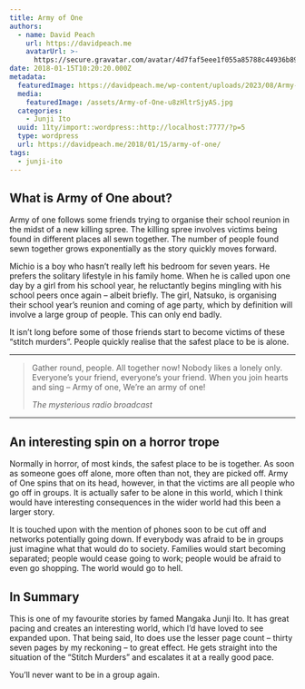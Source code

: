 ```yaml
---
title: Army of One
authors:
  - name: David Peach
    url: https://davidpeach.me
    avatarUrl: >-
      https://secure.gravatar.com/avatar/4d7faf5eee1f055a85788c44936b8995eaab6dfb004e7854ec747ccb272e91ee?s=96&d=mm&r=g
date: 2018-01-15T10:20:20.000Z
metadata:
  featuredImage: https://davidpeach.me/wp-content/uploads/2023/08/Army-of-One.jpg
  media:
    featuredImage: /assets/Army-of-One-u8zHltrSjyAS.jpg
  categories:
    - Junji Ito
  uuid: 11ty/import::wordpress::http://localhost:7777/?p=5
  type: wordpress
  url: https://davidpeach.me/2018/01/15/army-of-one/
tags:
  - junji-ito
---
```

## What is Army of One about?

Army of one follows some friends trying to organise their school reunion in the midst of a new killing spree. The killing spree involves victims being found in different places all sewn together. The number of people found sewn together grows exponentially as the story quickly moves forward.

Michio is a boy who hasn’t really left his bedroom for seven years. He prefers the solitary lifestyle in his family home. When he is called upon one day by a girl from his school year, he reluctantly begins mingling with his school peers once again – albeit briefly. The girl, Natsuko, is organising their school year’s reunion and coming of age party, which by definition will involve a large group of people. This can only end badly.

It isn’t long before some of those friends start to become victims of these “stitch murders”. People quickly realise that the safest place to be is alone.

* * *

> Gather round, people. All together now! Nobody likes a lonely only. Everyone’s your friend, everyone’s your friend. When you join hearts and sing – Army of one, We’re an army of one!
> 
> <cite>The mysterious radio broadcast</cite>

* * *

## An interesting spin on a horror trope

Normally in horror, of most kinds, the safest place to be is together. As soon as someone goes off alone, more often than not, they are picked off. Army of One spins that on its head, however, in that the victims are all people who go off in groups. It is actually safer to be alone in this world, which I think would have interesting consequences in the wider world had this been a larger story.

It is touched upon with the mention of phones soon to be cut off and networks potentially going down. If everybody was afraid to be in groups just imagine what that would do to society. Families would start becoming separated; people would cease going to work; people would be afraid to even go shopping. The world would go to hell.

## In Summary

This is one of my favourite stories by famed Mangaka Junji Ito. It has great pacing and creates an interesting world, which I’d have loved to see expanded upon. That being said, Ito does use the lesser page count – thirty seven pages by my reckoning – to great effect. He gets straight into the situation of the “Stitch Murders” and escalates it at a really good pace.

You’ll never want to be in a group again.